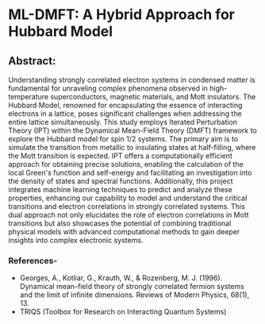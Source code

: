 # ML-DMFT: A Hybrid Approach for Hubbard Model

## Abstract:
Understanding strongly correlated electron systems in condensed matter is fundamental for unraveling complex phenomena observed in high-temperature superconductors, magnetic materials, and Mott insulators. The Hubbard Model, renowned for encapsulating the essence of interacting electrons in a lattice, poses significant challenges when addressing the entire lattice simultaneously. This study employs Iterated Perturbation Theory (IPT) within the Dynamical Mean-Field Theory (DMFT) framework to explore the Hubbard model for spin 1/2 systems. The primary aim is to simulate the transition from metallic to insulating states at half-filling, where the Mott transition is expected. IPT offers a computationally efficient approach for obtaining precise solutions, enabling the calculation of the local Green's function and self-energy and facilitating an investigation into the density of states and spectral functions. Additionally, this project integrates machine learning techniques to predict and analyze these properties, enhancing our capability to model and understand the critical transitions and electron correlations in strongly correlated systems. This dual approach not only elucidates the role of electron correlations in Mott transitions but also showcases the potential of combining traditional physical models with advanced computational methods to gain deeper insights into complex electronic systems.

### References-
- Georges, A., Kotliar, G., Krauth, W., & Rozenberg, M. J. (1996). Dynamical mean-field theory of strongly correlated fermion systems and the limit of infinite dimensions. Reviews of Modern Physics, 68(1), 13.
- TRIQS (Toolbox for Research on Interacting Quantum Systems)


